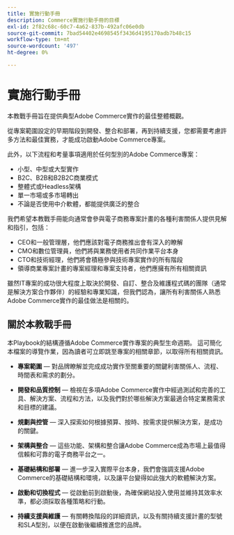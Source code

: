 ```yaml
---
title: 實施行動手冊
description: Commerce實施行動手冊的目標
exl-id: 2f82c68c-60c7-4a62-837b-492afc06e0db
source-git-commit: 7bad54402e4698545f3436d4195170adb7b48c15
workflow-type: tm+mt
source-wordcount: '497'
ht-degree: 0%

---
```


# 實施行動手冊

本教戰手冊旨在提供典型Adobe Commerce實作的最佳整體概觀。

從專案範圍設定的早期階段到開發、整合和部署，再到持續支援，您都需要考慮許多方法和最佳實務，才能成功啟動Adobe Commerce專案。

此外，以下流程和考量事項適用於任何型別的Adobe Commerce專案：

- 小型、中型或大型實作
- B2C、B2B和B2B2C商業模式
- 整體式或Headless架構
- 單一市場或多市場轉出
- 不論是否使用中介軟體，都能提供廣泛的整合

我們希望本教戰手冊能向通常會參與電子商務專案計畫的各種利害關係人提供見解和指引，包括：

- CEO和一般管理層，他們應該對電子商務推出會有深入的瞭解
- CMO和數位管理員，他們將與業務使用者共同作業平台本身
- CTO和技術經理，他們將會積極參與技術專案實作的所有階段
- 領導商業專案計畫的專案經理和專案支持者，他們應擁有所有相關資訊

雖然IT專案的成功很大程度上取決於開發、自訂、整合及維護程式碼的團隊（通常是解決方案合作夥伴）的經驗和專業知識，但我們認為，讓所有利害關係人熟悉Adobe Commerce實作的最佳做法是相關的。

## 關於本教戰手冊

本Playbook的結構遵循Adobe Commerce實作專案的典型生命週期。 這可簡化本檔案的導覽作業，因為讀者可立即跳至專案的相關章節，以取得所有相關資訊。

- **專案範圍** — 對品牌瞭解並完成成功實作至關重要的關鍵利害關係人、流程、時間表和需求的劃分。

- **開發和品質控制** — 檢視在多項Adobe Commerce實作中經過測試和完善的工具、解決方案、流程和方法，以及我們對於哪些解決方案最適合特定業務需求和目標的建議。

- **規劃與控管** — 深入探索如何根據預算、按時、按需求提供解決方案，是成功的關鍵。

- **架構與整合** — 這些功能、架構和整合讓Adobe Commerce成為市場上最值得信賴和可靠的電子商務平台之一。

- **基礎結構和部署** — 進一步深入實際平台本身，我們會強調支援Adobe Commerce的基礎結構和環境，以及讓平台變得如此強大的軟體解決方案。

- **啟動和切換程式** — 從啟動前到啟動後，為確保網站投入使用並維持其效率水準，都必須採取各種策略和行動。

- **持續支援與維護** — 有關轉換階段的詳細資訊，以及有關持續支援計畫的型號和SLA型別，以便在啟動後繼續推進您的品牌。
